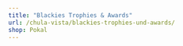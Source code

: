 ```yaml
---
title: "Blackies Trophies & Awards"
url: /chula-vista/blackies-trophies-und-awards/
shop: Pokal
---
```

